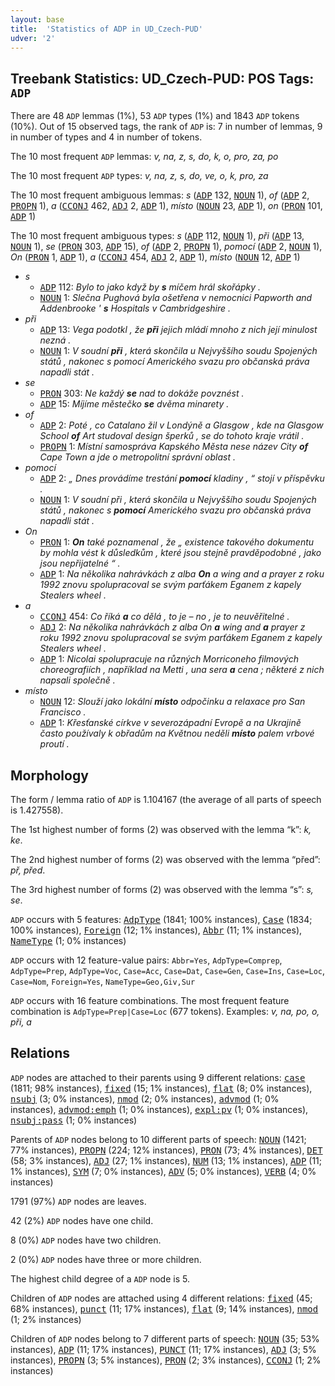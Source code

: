 ```yaml
---
layout: base
title:  'Statistics of ADP in UD_Czech-PUD'
udver: '2'
---
```


## Treebank Statistics: UD_Czech-PUD: POS Tags: `ADP`

There are 48 `ADP` lemmas (1%), 53 `ADP` types (1%) and 1843 `ADP` tokens (10%).
Out of 15 observed tags, the rank of `ADP` is: 7 in number of lemmas, 9 in number of types and 4 in number of tokens.

The 10 most frequent `ADP` lemmas: <em>v, na, z, s, do, k, o, pro, za, po</em>

The 10 most frequent `ADP` types:  <em>v, na, z, s, do, ve, o, k, pro, za</em>

The 10 most frequent ambiguous lemmas: <em>s</em> (<tt><a href="cs_pud-pos-ADP.html">ADP</a></tt> 132, <tt><a href="cs_pud-pos-NOUN.html">NOUN</a></tt> 1), <em>of</em> (<tt><a href="cs_pud-pos-ADP.html">ADP</a></tt> 2, <tt><a href="cs_pud-pos-PROPN.html">PROPN</a></tt> 1), <em>a</em> (<tt><a href="cs_pud-pos-CCONJ.html">CCONJ</a></tt> 462, <tt><a href="cs_pud-pos-ADJ.html">ADJ</a></tt> 2, <tt><a href="cs_pud-pos-ADP.html">ADP</a></tt> 1), <em>místo</em> (<tt><a href="cs_pud-pos-NOUN.html">NOUN</a></tt> 23, <tt><a href="cs_pud-pos-ADP.html">ADP</a></tt> 1), <em>on</em> (<tt><a href="cs_pud-pos-PRON.html">PRON</a></tt> 101, <tt><a href="cs_pud-pos-ADP.html">ADP</a></tt> 1)

The 10 most frequent ambiguous types:  <em>s</em> (<tt><a href="cs_pud-pos-ADP.html">ADP</a></tt> 112, <tt><a href="cs_pud-pos-NOUN.html">NOUN</a></tt> 1), <em>při</em> (<tt><a href="cs_pud-pos-ADP.html">ADP</a></tt> 13, <tt><a href="cs_pud-pos-NOUN.html">NOUN</a></tt> 1), <em>se</em> (<tt><a href="cs_pud-pos-PRON.html">PRON</a></tt> 303, <tt><a href="cs_pud-pos-ADP.html">ADP</a></tt> 15), <em>of</em> (<tt><a href="cs_pud-pos-ADP.html">ADP</a></tt> 2, <tt><a href="cs_pud-pos-PROPN.html">PROPN</a></tt> 1), <em>pomocí</em> (<tt><a href="cs_pud-pos-ADP.html">ADP</a></tt> 2, <tt><a href="cs_pud-pos-NOUN.html">NOUN</a></tt> 1), <em>On</em> (<tt><a href="cs_pud-pos-PRON.html">PRON</a></tt> 1, <tt><a href="cs_pud-pos-ADP.html">ADP</a></tt> 1), <em>a</em> (<tt><a href="cs_pud-pos-CCONJ.html">CCONJ</a></tt> 454, <tt><a href="cs_pud-pos-ADJ.html">ADJ</a></tt> 2, <tt><a href="cs_pud-pos-ADP.html">ADP</a></tt> 1), <em>místo</em> (<tt><a href="cs_pud-pos-NOUN.html">NOUN</a></tt> 12, <tt><a href="cs_pud-pos-ADP.html">ADP</a></tt> 1)


* <em>s</em>
  * <tt><a href="cs_pud-pos-ADP.html">ADP</a></tt> 112: <em>Bylo to jako když by <b>s</b> míčem hrál skořápky .</em>
  * <tt><a href="cs_pud-pos-NOUN.html">NOUN</a></tt> 1: <em>Slečna Pughová byla ošetřena v nemocnici Papworth and Addenbrooke ' <b>s</b> Hospitals v Cambridgeshire .</em>
* <em>při</em>
  * <tt><a href="cs_pud-pos-ADP.html">ADP</a></tt> 13: <em>Vega podotkl , že <b>při</b> jejich mládí mnoho z nich její minulost nezná .</em>
  * <tt><a href="cs_pud-pos-NOUN.html">NOUN</a></tt> 1: <em>V soudní <b>při</b> , která skončila u Nejvyššího soudu Spojených států , nakonec s pomocí Amerického svazu pro občanská práva napadli stát .</em>
* <em>se</em>
  * <tt><a href="cs_pud-pos-PRON.html">PRON</a></tt> 303: <em>Ne každý <b>se</b> nad to dokáže povznést .</em>
  * <tt><a href="cs_pud-pos-ADP.html">ADP</a></tt> 15: <em>Míjíme městečko <b>se</b> dvěma minarety .</em>
* <em>of</em>
  * <tt><a href="cs_pud-pos-ADP.html">ADP</a></tt> 2: <em>Poté , co Catalano žil v Londýně a Glasgow , kde na Glasgow School <b>of</b> Art studoval design šperků , se do tohoto kraje vrátil .</em>
  * <tt><a href="cs_pud-pos-PROPN.html">PROPN</a></tt> 1: <em>Místní samospráva Kapského Města nese název City <b>of</b> Cape Town a jde o metropolitní správní oblast .</em>
* <em>pomocí</em>
  * <tt><a href="cs_pud-pos-ADP.html">ADP</a></tt> 2: <em>„ Dnes provádíme trestání <b>pomocí</b> kladiny , “ stojí v příspěvku .</em>
  * <tt><a href="cs_pud-pos-NOUN.html">NOUN</a></tt> 1: <em>V soudní při , která skončila u Nejvyššího soudu Spojených států , nakonec s <b>pomocí</b> Amerického svazu pro občanská práva napadli stát .</em>
* <em>On</em>
  * <tt><a href="cs_pud-pos-PRON.html">PRON</a></tt> 1: <em><b>On</b> také poznamenal , že „ existence takového dokumentu by mohla vést k důsledkům , které jsou stejně pravděpodobné , jako jsou nepřijatelné “ .</em>
  * <tt><a href="cs_pud-pos-ADP.html">ADP</a></tt> 1: <em>Na několika nahrávkách z alba <b>On</b> a wing and a prayer z roku 1992 znovu spolupracoval se svým parťákem Eganem z kapely Stealers wheel .</em>
* <em>a</em>
  * <tt><a href="cs_pud-pos-CCONJ.html">CCONJ</a></tt> 454: <em>Co říká <b>a</b> co dělá , to je – no , je to neuvěřitelné .</em>
  * <tt><a href="cs_pud-pos-ADJ.html">ADJ</a></tt> 2: <em>Na několika nahrávkách z alba On <b>a</b> wing and <b>a</b> prayer z roku 1992 znovu spolupracoval se svým parťákem Eganem z kapely Stealers wheel .</em>
  * <tt><a href="cs_pud-pos-ADP.html">ADP</a></tt> 1: <em>Nicolai spolupracuje na různých Morriconeho filmových choreografiích , například na Metti , una sera <b>a</b> cena ; některé z nich napsali společně .</em>
* <em>místo</em>
  * <tt><a href="cs_pud-pos-NOUN.html">NOUN</a></tt> 12: <em>Slouží jako lokální <b>místo</b> odpočinku a relaxace pro San Francisco .</em>
  * <tt><a href="cs_pud-pos-ADP.html">ADP</a></tt> 1: <em>Křesťanské církve v severozápadní Evropě a na Ukrajině často používaly k obřadům na Květnou neděli <b>místo</b> palem vrbové proutí .</em>

## Morphology

The form / lemma ratio of `ADP` is 1.104167 (the average of all parts of speech is 1.427558).

The 1st highest number of forms (2) was observed with the lemma “k”: <em>k, ke</em>.

The 2nd highest number of forms (2) was observed with the lemma “před”: <em>př, před</em>.

The 3rd highest number of forms (2) was observed with the lemma “s”: <em>s, se</em>.

`ADP` occurs with 5 features: <tt><a href="cs_pud-feat-AdpType.html">AdpType</a></tt> (1841; 100% instances), <tt><a href="cs_pud-feat-Case.html">Case</a></tt> (1834; 100% instances), <tt><a href="cs_pud-feat-Foreign.html">Foreign</a></tt> (12; 1% instances), <tt><a href="cs_pud-feat-Abbr.html">Abbr</a></tt> (11; 1% instances), <tt><a href="cs_pud-feat-NameType.html">NameType</a></tt> (1; 0% instances)

`ADP` occurs with 12 feature-value pairs: `Abbr=Yes`, `AdpType=Comprep`, `AdpType=Prep`, `AdpType=Voc`, `Case=Acc`, `Case=Dat`, `Case=Gen`, `Case=Ins`, `Case=Loc`, `Case=Nom`, `Foreign=Yes`, `NameType=Geo,Giv,Sur`

`ADP` occurs with 16 feature combinations.
The most frequent feature combination is `AdpType=Prep|Case=Loc` (677 tokens).
Examples: <em>v, na, po, o, při, a</em>


## Relations

`ADP` nodes are attached to their parents using 9 different relations: <tt><a href="cs_pud-dep-case.html">case</a></tt> (1811; 98% instances), <tt><a href="cs_pud-dep-fixed.html">fixed</a></tt> (15; 1% instances), <tt><a href="cs_pud-dep-flat.html">flat</a></tt> (8; 0% instances), <tt><a href="cs_pud-dep-nsubj.html">nsubj</a></tt> (3; 0% instances), <tt><a href="cs_pud-dep-nmod.html">nmod</a></tt> (2; 0% instances), <tt><a href="cs_pud-dep-advmod.html">advmod</a></tt> (1; 0% instances), <tt><a href="cs_pud-dep-advmod-emph.html">advmod:emph</a></tt> (1; 0% instances), <tt><a href="cs_pud-dep-expl-pv.html">expl:pv</a></tt> (1; 0% instances), <tt><a href="cs_pud-dep-nsubj-pass.html">nsubj:pass</a></tt> (1; 0% instances)

Parents of `ADP` nodes belong to 10 different parts of speech: <tt><a href="cs_pud-pos-NOUN.html">NOUN</a></tt> (1421; 77% instances), <tt><a href="cs_pud-pos-PROPN.html">PROPN</a></tt> (224; 12% instances), <tt><a href="cs_pud-pos-PRON.html">PRON</a></tt> (73; 4% instances), <tt><a href="cs_pud-pos-DET.html">DET</a></tt> (58; 3% instances), <tt><a href="cs_pud-pos-ADJ.html">ADJ</a></tt> (27; 1% instances), <tt><a href="cs_pud-pos-NUM.html">NUM</a></tt> (13; 1% instances), <tt><a href="cs_pud-pos-ADP.html">ADP</a></tt> (11; 1% instances), <tt><a href="cs_pud-pos-SYM.html">SYM</a></tt> (7; 0% instances), <tt><a href="cs_pud-pos-ADV.html">ADV</a></tt> (5; 0% instances), <tt><a href="cs_pud-pos-VERB.html">VERB</a></tt> (4; 0% instances)

1791 (97%) `ADP` nodes are leaves.

42 (2%) `ADP` nodes have one child.

8 (0%) `ADP` nodes have two children.

2 (0%) `ADP` nodes have three or more children.

The highest child degree of a `ADP` node is 5.

Children of `ADP` nodes are attached using 4 different relations: <tt><a href="cs_pud-dep-fixed.html">fixed</a></tt> (45; 68% instances), <tt><a href="cs_pud-dep-punct.html">punct</a></tt> (11; 17% instances), <tt><a href="cs_pud-dep-flat.html">flat</a></tt> (9; 14% instances), <tt><a href="cs_pud-dep-nmod.html">nmod</a></tt> (1; 2% instances)

Children of `ADP` nodes belong to 7 different parts of speech: <tt><a href="cs_pud-pos-NOUN.html">NOUN</a></tt> (35; 53% instances), <tt><a href="cs_pud-pos-ADP.html">ADP</a></tt> (11; 17% instances), <tt><a href="cs_pud-pos-PUNCT.html">PUNCT</a></tt> (11; 17% instances), <tt><a href="cs_pud-pos-ADJ.html">ADJ</a></tt> (3; 5% instances), <tt><a href="cs_pud-pos-PROPN.html">PROPN</a></tt> (3; 5% instances), <tt><a href="cs_pud-pos-PRON.html">PRON</a></tt> (2; 3% instances), <tt><a href="cs_pud-pos-CCONJ.html">CCONJ</a></tt> (1; 2% instances)

